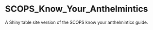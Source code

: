 # SCOPS_Know_Your_Anthelmintics
A Shiny table site version of the SCOPS know your anthelmintics guide.
